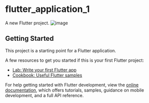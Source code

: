 # flutter_application_1

A new Flutter project.
![image](https://github.com/AlejandroChango/PracticaEnClase/assets/23177104/bb509a0d-6bea-4bcc-b72c-6e13cb63db0b)

## Getting Started

This project is a starting point for a Flutter application.

A few resources to get you started if this is your first Flutter project:

- [Lab: Write your first Flutter app](https://docs.flutter.dev/get-started/codelab)
- [Cookbook: Useful Flutter samples](https://docs.flutter.dev/cookbook)

For help getting started with Flutter development, view the
[online documentation](https://docs.flutter.dev/), which offers tutorials,
samples, guidance on mobile development, and a full API reference.
